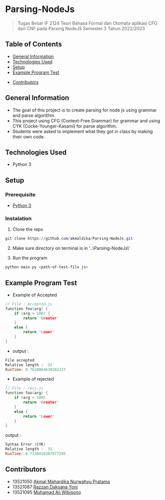 # Parsing-NodeJs
> Tugas Besar IF 2124 Teori Bahasa Formal dan Otomata aplikasi CFG dan CNF pada Parsing NodeJS Semester 3 Tahun 2022/2023

## Table of Contents
* [General Information](#General-Information)
* [Technologies Used](#Technologies-Used)
* [Setup](#setup)
* [Example Program Test](#Example-Program-Test)
<!-- * [Acknowledgements](#acknowledgements) -->
* [Contributors](#contributors)

<!-- Adreas Bara Timur -->
## General Information
- The goal of this project is to create parsing for node js using grammar and parse algorithm.
- This project using CFG (Context-Free Grammar) for grammar and using CYK (Cocke-Younger-Kasami) for parse algorithm.
- Students were asked to implement what they got in class by making their own code.

## Technologies Used
- Python 3

## Setup
### Prerequisite
- [Python 3](https://www.python.org/downloads//)
### Instalation
1. Clone the repo

```PowerShell
git clone https://github.com/akmaldika/Parsing-NodeJs.git
```
2. Make sure directory on terminal is in '..\Parsing-NodeJs\\' 

3. Run the program

```PowerShell
python main.py <path-of-test-file.js>
```

## Example Program Test
- Example of Accepted
```C
// File : Accepted.js
function foo(arg) {
    if (arg > 100) {
        return 'Greater'
    }
    else {
        return 'Lower'
    }
}
```

- output :

```PowerShell
File accepted
Relative length :  32
RunTime: 0.7610864639282227
```

- Example of rejected
```C
// File : recj.js
function foo(arg) {
    if (arg > 100) 
        return 'Greater'
    }
    else {
        return 'Lower'
    }
}
```

output :

```PowerShell
Syntax Error (CYK)
Relative length :  31
RunTime: 0.7130420207977295
```

## Contributors
- 13521050 [Akmal Mahardika Nurwahyu Pratama](https://github.com/akmaldika)
- 13521087 [Razzan Daksana Yoni](https://github.com/razzanYoni)
- 13521095 [Muhamad Aji Wibisono](https://github.com/MuhamadAjiW)
